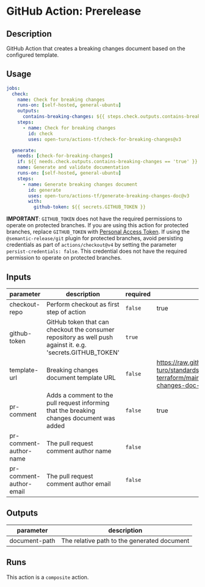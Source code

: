 # GitHub Action: Prerelease

<!-- prettier-ignore-start -->
<!-- action-docs-description -->
## Description

GitHub Action that creates a breaking changes document based on the configured template.
<!-- action-docs-description -->
<!-- prettier-ignore-end -->

## Usage

```yaml
jobs:
  check:
    name: Check for breaking changes
    runs-on: [self-hosted, general-ubuntu]
    outputs:
      contains-breaking-changes: ${{ steps.check.outputs.contains-breaking-changes }}
    steps:
      - name: Check for breaking changes
        id: check
        uses: open-turo/actions-tf/check-for-breaking-changes@v3

  generate:
    needs: [check-for-breaking-changes]
    if: ${{ needs.check.outputs.contains-breaking-changes == 'true' }}
    name: Generate and validate documentation
    runs-on: [self-hosted, general-ubuntu]
    steps:
      - name: Generate breaking changes document
        id: generate
        uses: open-turo/actions-tf/generate-breaking-changes-doc@v3
        with:
          github-token: ${{ secrets.GITHUB_TOKEN }}
```

**IMPORTANT**: `GITHUB_TOKEN` does not have the required permissions to operate on protected branches.
If you are using this action for protected branches, replace `GITHUB_TOKEN`
with [Personal Access Token](https://help.github.com/en/github/authenticating-to-github/creating-a-personal-access-token-for-the-command-line).
If using the `@semantic-release/git` plugin for protected branches, avoid persisting credentials as part
of `actions/checkout@v4` by setting the parameter `persist-credentials: false`. This credential does not have the
required permission to operate on protected branches.

<!-- prettier-ignore-start -->
<!-- action-docs-inputs -->
## Inputs

| parameter | description | required | default |
| --- | --- | --- | --- |
| checkout-repo | Perform checkout as first step of action | `false` | true |
| github-token | GitHub token that can checkout the consumer repository as well push against it. e.g. 'secrets.GITHUB_TOKEN' | `true` |  |
| template-url | Breaking changes document template URL | `false` | https://raw.githubusercontent.com/open-turo/standards-terraform/main/templates/breaking-changes-doc-template.md |
| pr-comment | Adds a comment to the pull request informing that the breaking changes document was added | `false` | true |
| pr-comment-author-name | The pull request comment author name | `false` |  |
| pr-comment-author-email | The pull request comment author email | `false` |  |
<!-- action-docs-inputs -->

<!-- action-docs-outputs -->
## Outputs

| parameter | description |
| --- | --- |
| document-path | The relative path to the generated document |
<!-- action-docs-outputs -->

<!-- action-docs-runs -->
## Runs

This action is a `composite` action.
<!-- action-docs-runs -->

<!-- action-docs-usage  -->
<!-- action-docs-usage -->
<!-- prettier-ignore-end -->
